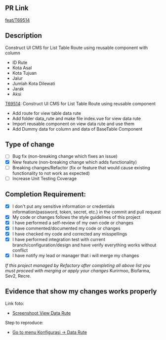 ## PR Link

[feat/T69514](https://refactory.sev-2.com/source/kurirmoo-cms-pre-ip-batch-17/history/feat%252FT69514/)

## Description

Construct UI CMS for List Table Route using reusable component with column

- ID Rute
- Kota Asal
- Kota Tujuan
- Jalur
- Jumlah Kota Dilewati
- Jarak
- Aksi

[T69514](https://refactory.sev-2.com/source/kurirmoo-cms-pre-ip-batch-17/history/feat%252FT69514/): Construct UI CMS for List Table Route using reusable component

- Add route for view table data rute
- Add folder data_rute and make file index.vue for view data rute
- Import reusable component on view data rute and use them
- Add Dummy data for column and data of BaseTable Component

## Type of change

- [ ] Bug fix (non-breaking change which fixes an issue)
- [x] New feature (non-breaking change which adds functionality)
- [ ] Breaking changes/Refactor (fix or feature that would cause existing functionality to not work as expected)
- [ ] Increase Unit Testing Coverage

## Completion Requirement:

- [x] I don't put any sensitive information or credentials information(password, token, secret, etc.) in the commit and pull request
- [x] My code or changes follows the style guidelines of this project
- [x] I have performed a self-review of my own code or changes
- [x] I have commented/documented my code or changes
- [x] I have checked my code and corrected any misspellings
- [x] I have performed integration test with current branch/configuration/design and have verify everything works without conflict
- [x] I have notify my lead or manager that i will merge my changes 

*If this project managed by Refactory after completing all above list you must proceed with merging or apply your changes*
Kurirmoo, Biofarma, Sev2, Recre.

## Evidence that show my changes works properly 

Link foto:
- [Screenshoot View Data Rute]()

Step to reproduce:
- [Go to menu Konfigurasi -> Data Rute](http://localhost:3000/configuration/data-route)

